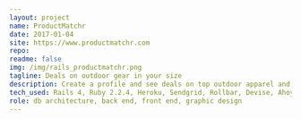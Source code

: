 ```yaml
---
layout: project
name: ProductMatchr
date: 2017-01-04
site: https://www.productmatchr.com
repo:
readme: false
img: /img/rails_productmatchr.png
tagline: Deals on outdoor gear in your size
description: Create a profile and see deals on top outdoor apparel and gear in your size. It's all about the datafeed parsing, baby!
tech_used: Rails 4, Ruby 2.2.4, Heroku, Sendgrid, Rollbar, Devise, Ahoy
role: db architecture, back end, front end, graphic design
---
```


